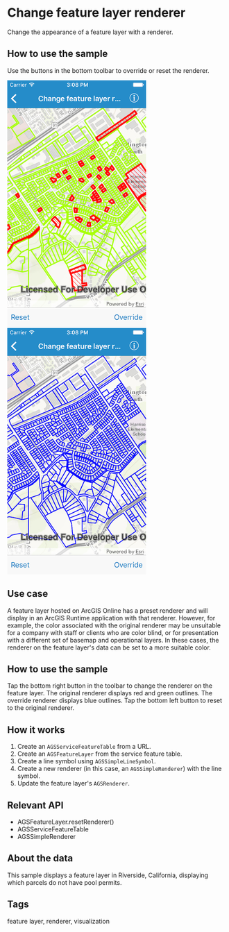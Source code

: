 # Change feature layer renderer

Change the appearance of a feature layer with a renderer.

## How to use the sample

Use the buttons in the bottom toolbar to override or reset the renderer.

![Original renderer](change-feature-layer-1.png)
![Overrde renderer](change-feature-layer-2.png)

## Use case

A feature layer hosted on ArcGIS Online has a preset renderer and will display in an ArcGIS Runtime application with that renderer. However, for example, the color associated with the original renderer may be unsuitable for a company with staff or clients who are color blind, or for presentation with a different set of basemap and operational layers. In these cases, the renderer on the feature layer's data can be set to a more suitable color.

## How to use the sample

Tap the bottom right button in the toolbar to change the renderer on the feature layer. The original renderer displays red and green outlines. The override renderer displays blue outlines. Tap the bottom left button to reset to the original renderer. 

## How it works

1. Create an `AGSServiceFeatureTable` from a URL.
2. Create an `AGSFeatureLayer` from the service feature table.
3. Create a line symbol using `AGSSimpleLineSymbol`.
4. Create a new renderer (in this case, an `AGSSimpleRenderer`) with the line symbol.
5. Update the feature layer's `AGSRenderer`.

## Relevant API

* AGSFeatureLayer.resetRenderer()
* AGSServiceFeatureTable
* AGSSimpleRenderer

## About the data

This sample displays a feature layer in Riverside, California, displaying which parcels do not have pool permits. 

## Tags

feature layer, renderer, visualization
